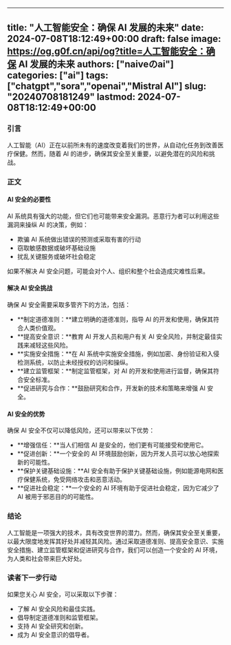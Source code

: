 
---
title: "人工智能安全：确保 AI 发展的未来"
date: 2024-07-08T18:12:49+00:00
draft: false
image: https://og.g0f.cn/api/og?title=人工智能安全：确保 AI 发展的未来
authors: ["naiveのai"]
categories: ["ai"]
tags: ["chatgpt","sora","openai","Mistral AI"]
slug: "20240708181249"
lastmod: 2024-07-08T18:12:49+00:00
---
### 引言

人工智能（AI）正在以前所未有的速度改变着我们的世界，从自动化任务到改善医疗保健。然而，随着 AI 的进步，确保其安全至关重要，以避免潜在的风险和挑战。

### 正文

#### AI 安全的必要性

AI 系统具有强大的功能，但它们也可能带来安全漏洞。恶意行为者可以利用这些漏洞来操纵 AI 的决策，例如：

- 欺骗 AI 系统做出错误的预测或采取有害的行动
- 窃取敏感数据或破坏基础设施
- 扰乱关键服务或破坏社会稳定

如果不解决 AI 安全问题，可能会对个人、组织和整个社会造成灾难性后果。

#### 解决 AI 安全挑战

确保 AI 安全需要采取多管齐下的方法，包括：

- **制定道德准则：**建立明确的道德准则，指导 AI 的开发和使用，确保其符合人类价值观。
- **提高安全意识：**教育 AI 开发人员和用户有关 AI 安全风险，并制定最佳实践来减轻这些风险。
- **实施安全措施：**在 AI 系统中实施安全措施，例如加密、身份验证和入侵检测系统，以防止未经授权的访问和操纵。
- **建立监管框架：**制定监管框架，对 AI 的开发和使用进行监督，确保其符合安全标准。
- **促进研究与合作：**鼓励研究和合作，开发新的技术和策略来增强 AI 安全。

#### AI 安全的优势

确保 AI 安全不仅可以降低风险，还可以带来以下优势：

- **增强信任：**当人们相信 AI 是安全的，他们更有可能接受和使用它。
- **促进创新：**一个安全的 AI 环境鼓励创新，因为开发人员可以放心地探索新的可能性。
- **保护关键基础设施：**AI 安全有助于保护关键基础设施，例如能源电网和医疗保健系统，免受网络攻击和恶意活动。
- **促进社会稳定：**一个安全的 AI 环境有助于促进社会稳定，因为它减少了 AI 被用于邪恶目的的可能性。

### 结论

人工智能是一项强大的技术，具有改变世界的潜力。然而，确保其安全至关重要，以最大限度地发挥其好处并减轻其风险。通过采取道德准则、提高安全意识、实施安全措施、建立监管框架和促进研究与合作，我们可以创造一个安全的 AI 环境，为人类和社会带来巨大好处。

### 读者下一步行动

如果您关心 AI 安全，可以采取以下步骤：

- 了解 AI 安全风险和最佳实践。
- 倡导制定道德准则和监管框架。
- 支持 AI 安全研究和创新。
- 成为 AI 安全意识的倡导者。